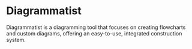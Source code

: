 # Diagrammatist

Diagrammatist is a diagramming tool that focuses on creating flowcharts and custom diagrams, offering an easy-to-use, integrated construction system.
